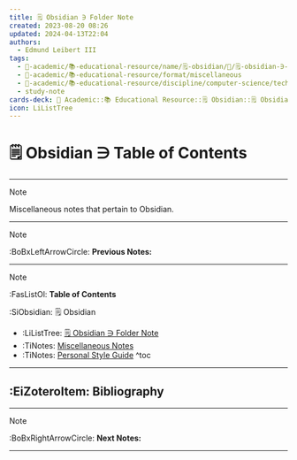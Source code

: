 ```yaml
---
title: 🗒️ Obsidian ∋ Folder Note
created: 2023-08-20 08:26
updated: 2024-04-13T22:04
authors:
  - Edmund Leibert III
tags:
  - 🔴-academic/📚-educational-resource/name/🗒️-obsidian/🔖/🗒️-obsidian-∋-folder-note
  - 🔴-academic/📚-educational-resource/format/miscellaneous
  - 🔴-academic/📚-educational-resource/discipline/computer-science/technology/obsidian
  - study-note
cards-deck: 🔴 Academic::📚 Educational Resource::🗒️ Obsidian::🗒️ Obsidian ∋ Folder Note
icon: LiListTree
---
```


# 🗒️ Obsidian ∋ Table of Contents

---

> [!NOTE]
> Miscellaneous notes that pertain to Obsidian.

---

> [!NOTE]
> :BoBxLeftArrowCircle: **Previous Notes:**
> 

---

> [!NOTE]
> 
> :FasListOl: **Table of Contents**
> 
> :SiObsidian: 🗒️ Obsidian
> - :LiListTree: [🗒️ Obsidian ∋ Folder Note](obsidian://open?vault=the-vault&file=the-vault%2Fsrc%2F%F0%9F%94%B4%20Academic%2F%F0%9F%93%9A%20Educational%20resource%2FScratch%20notes%2F%F0%9F%97%92%EF%B8%8F%20Obsidian%2F%F0%9F%97%92%EF%B8%8F%20Obsidian%20%E2%88%8B%20Folder%20Note)
> - :TiNotes: [Miscellaneous Notes](obsidian://open?vault=the-vault&file=the-vault%2Fsrc%2F%F0%9F%94%B4%20Academic%2F%F0%9F%93%9A%20Educational%20resource%2FScratch%20notes%2F%F0%9F%97%92%EF%B8%8F%20Obsidian%2FMiscellaneous%20Notes)
> - :TiNotes: [Personal Style Guide](obsidian://open?vault=the-vault&file=the-vault%2Fsrc%2F%F0%9F%94%B4%20Academic%2F%F0%9F%93%9A%20Educational%20resource%2FScratch%20notes%2F%F0%9F%97%92%EF%B8%8F%20Obsidian%2FPersonal%20Style%20Guide)
^toc

---

## :EiZoteroItem: Bibliography

---

> [!NOTE]
> :BoBxRightArrowCircle: **Next Notes:**
> 

---
